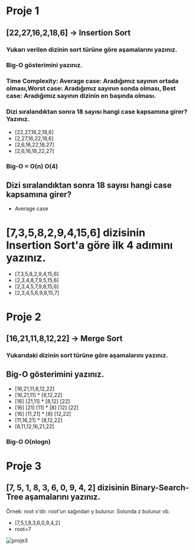 # Proje 1
 
## [22,27,16,2,18,6] -> Insertion Sort

### Yukarı verilen dizinin sort türüne göre aşamalarını yazınız.

### Big-O gösterimini yazınız.

### Time Complexity: Average case: Aradığımız sayının ortada olması,Worst case: Aradığımız sayının sonda olması, Best case: Aradığımız sayının dizinin en başında olması.

### Dizi sıralandıktan sonra 18 sayısı hangi case kapsamına girer? Yazınız.

* [22,27,16,2,18,6]
* [2,27,16,22,18,6]
* [2,6,16,22,18,27]
* [2,6,16,18,22,27]


### Big-O = O(n) O(4)

## Dizi sıralandıktan sonra 18 sayısı hangi case kapsamına girer?

* Average case

# [7,3,5,8,2,9,4,15,6] dizisinin Insertion Sort'a göre ilk 4 adımını yazınız.

* [7,3,5,8,2,9,4,15,6]
* [2,3,4,8,7,9,5,15,6]
* [2,3,4,5,7,9,8,15,6]
* [2,3,4,5,6,9,8,15,7]

# Proje 2
## [16,21,11,8,12,22] -> Merge Sort
 
### Yukarıdaki dizinin sort türüne göre aşamalarını yazınız.

## Big-O gösterimini yazınız.

* [16,21,11,8,12,22]
* [16,21,11]   * [8,12,22]
* [16] [21,11]   * [8,12] [22]
* [16] [21] [11]   * [8] [12] [22]
* [16] [11,21]   * [8] [12,22]
* [11,16,21]   * [8,12,22]
* [8,11,12,16,21,22]

### Big-O O(nlogn)

# Proje 3

## [7, 5, 1, 8, 3, 6, 0, 9, 4, 2] dizisinin Binary-Search-Tree aşamalarını yazınız.

Örnek: root x'dir. root'un sağından y bulunur. Solunda z bulunur vb.

* [7,5,1,8,3,6,0,9,4,2]
* root=7

![proje3](https://i.hizliresim.com/q97xmxo.jpg)